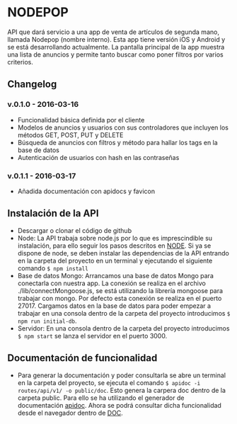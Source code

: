 # NODEPOP

API que dará servicio a una app de venta de artículos de segunda mano, llamada Nodepop (nombre interno). Esta app tiene versión iOS y Android y se está desarrollando actualmente. La pantalla principal de la app muestra una lista de anuncios y permite tanto buscar como poner filtros por varios criterios.

## Changelog

### v.0.1.0 - 2016-03-16

* Funcionalidad básica definida por el cliente
* Modelos de anuncios y usuarios con sus controladores que incluyen los métodos GET, POST, PUT y DELETE
* Búsqueda de anuncios con filtros y método para hallar los tags en la base de datos
* Autenticación de usuarios con hash en las contraseñas

### v.0.1.1 - 2016-03-17

* Añadida documentación con apidocs y favicon

## Instalación de la API

* Descargar o clonar el código de github
* Node: La API trabaja sobre node.js por lo que es imprescindible su instalación, para ello seguir los pasos descritos en [NODE](https://nodejs.org/). Si ya se dispone de node, se deben instalar las dependencias de la API entrando en la carpeta del proyecto en un terminal y ejecutando el siguiente comando `$ npm install`
* Base de datos Mongo: Arrancamos una base de datos Mongo para conectarla con nuestra app. La conexión se realiza en el archivo ./lib/connectMongoose.js, se está utilizando la librería mongoose para trabajar con mongo. Por defecto esta conexión se realiza en el puerto 27017. Cargamos datos en la base de datos para poder empezar a trabajar en una consola dentro de la carpeta del proyecto introducimos `$ npm run initial-db`.
* Servidor: En una consola dentro de la carpeta del proyecto introducimos `$ npm start` se lanza el servidor en el puerto 3000.

## Documentación de funcionalidad

* Para generar la documentación y poder consultarla se abre un terminal en la carpeta del proyecto, se ejecuta el comando `$ apidoc -i routes/api/v1/ -o public/doc`. Esto genera la carpera doc dentro de la carpeta public. Para ello se ha utilizando el generador de documentación [apidoc](http://apidocjs.com/). Ahora se podrá consultar dicha funcionalidad desde el navegador dentro de [DOC](http://localhost:3000/doc).